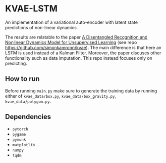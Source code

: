 # KVAE-LSTM
An implementation of a variational auto-encoder with latent state predictions of non-linear dynamics

The results are relatable to the paper [A Disentangled Recognition and Nonlinear Dynamics Model for Unsupervised Learning](https://arxiv.org/abs/1710.05741) (see repo https://github.com/simonkamronn/kvae).
The main difference is that here an LSTM is used instead of a Kalman Filter.
Moreover, the paper discuses other functionality such as data imputation. This repo instead focuses only on predicting.

## How to run

Before running `main.py` make sure to generate the training data by running either of `kvae_data/box.py`, `kvae_data/box_gravity.py`, `kvae_data/polygon.py`.

## Dependencies
- `pytorch`
- `pygame`
- `pymunk`
- `matplotlib`
- `numpy`
- `tqdm`
